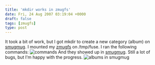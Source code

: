 ```yaml
---
title: 'mkdir works in zmugfs'
date: Fri, 24 Aug 2007 03:19:04 +0000
draft: false
tags: [zmugfs]
type: post
---
```


It took a bit of work, but I got mkdir to create a new category (album) on [smugmug](http://www.smugmug.com). I mounted my [zmugfs](http://sm-photo-tool.svn.sourceforge.net/viewvc/sm-photo-tool/trunk/zmugfs/src/zmugfs.py?revision=48&view=markup) on /tmp/fuse. I ran the following commands: ![commands](http://zeusville.files.wordpress.com/2007/08/commands.png) And they showed up in [smugmug](http://www.smugmug.com). Still a lot of bugs, but I'm happy with the progress. ![albums in smugmug](http://zeusville.files.wordpress.com/2007/08/mkdir.png)